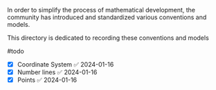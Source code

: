 In order to simplify the process of mathematical development, the community has introduced and standardized various conventions and models.

This directory is dedicated to recording these conventions and models

#todo
- [x] Coordinate System ✅ 2024-01-16
- [x] Number lines ✅ 2024-01-16
- [x] Points ✅ 2024-01-16
